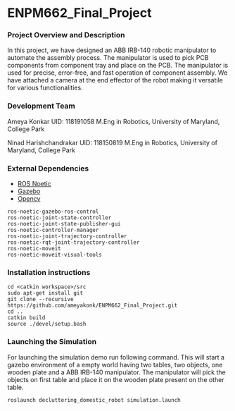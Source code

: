 # ENPM662_Final_Project

### Project Overview and Description
In this project, we have designed an ABB IRB-140 robotic manipulator to automate the assembly process. The manipulator is used to pick PCB components
from component tray and place on the PCB. The manipulator is used for precise, error-free, and fast operation of component assembly. We have
attached a camera at the end effector of the robot making it versatile for various functionalities.

### Development Team
Ameya Konkar  UID: 118191058
M.Eng in Robotics, University of Maryland, College Park

Ninad Harishchandrakar  UID: 118150819
M.Eng in Robotics, University of Maryland, College Park

### External Dependencies
- [ROS Noetic](http://wiki.ros.org/noetic/Installation/Ubuntuu)
- [Gazebo](http://gazebosim.org/)
- [Opencv](https://github.com/opencv/opencv)

```
ros-noetic-gazebo-ros-control               
ros-noetic-joint-state-controller           
ros-noetic-joint-state-publisher-gui        
ros-noetic-controller-manager               
ros-noetic-joint-trajectory-controller      
ros-noetic-rqt-joint-trajectory-controller  
ros-noetic-moveit                           
ros-noetic-moveit-visual-tools              
```

### Installation instructions

```
cd <catkin workspace>/src
sudo apt-get install git
git clone --recursive https://github.com/ameyakonk/ENPM662_Final_Project.git
cd ..
catkin build
source ./devel/setup.bash
```
### Launching the Simulation
For launching the simulation demo run following command.
This will start a gazebo environment of a empty world having two tables, two objects, one wooden plate and a ABB IRB-140 manipulator.
The manipulator will pick the objects on first table and place it on the wooden plate present on the other table.
```
roslaunch decluttering_domestic_robot simulation.launch
```
